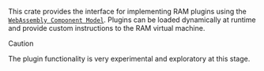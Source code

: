 
This crate provides the interface for implementing RAM plugins using the
[`WebAssembly Component Model`](https://component-model.bytecodealliance.org/introduction.html). Plugins can be loaded dynamically at runtime and
provide custom instructions to the RAM virtual machine.

> [!CAUTION]
> The plugin functionality is very experimental and exploratory at this stage.

